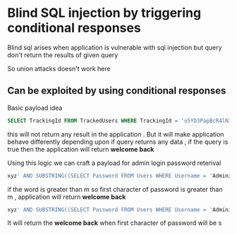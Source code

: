 # Blind SQL injection by triggering conditional responses

Blind sql arises when application is vulnerable with sql injection but query don't return the results of given query

So union attacks doesn't work here

## Can be exploited by using conditional responses

Basic payload idea

```sql
SELECT TrackingId FROM TrackedUsers WHERE TrackingId = 'u5YD3PapBcR4lN3e7Tj4'
```

this will not return any result in the application . But it will make application behave differently
depending upon if query returns any data , if the query is true then the application will return **welcome back**

Using this logic we can craft a payload for admin login password reterival

```sql
xyz' AND SUBSTRING((SELECT Password FROM Users WHERE Username = 'Administrator'), 1, 1) > 'm
```

if the word is greater than m so first character of password is greater than m , application will return **welcome back**

```sql
xyz' AND SUBSTRING((SELECT Password FROM Users WHERE Username = 'Administrator'), 1, 1) = 's
```

It will return the **welcome back** when first character of password will be s

